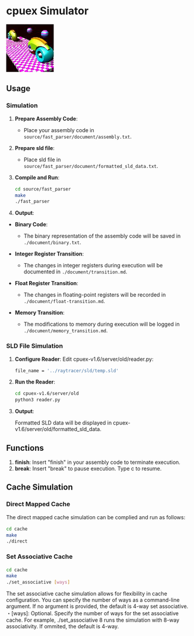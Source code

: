 # cpuex Simulator

![alt text](image.png)

## Usage

### Simulation

1. **Prepare Assembly Code**:
   - Place your assembly code in `source/fast_parser/document/assembly.txt`.

2. **Prepare sld file**:
   - Place sld file in `source/fast_parser/document/formatted_sld_data.txt`.

3. **Compile and Run**:
   ```bash
   cd source/fast_parser
   make
   ./fast_parser
   ```

4. **Output**:

- **Binary Code**:
  - The binary representation of the assembly code will be saved in `./document/binary.txt`.

- **Integer Register Transition**:
  - The changes in integer registers during execution will be documented in `./document/transition.md`.

- **Float Register Transition**:
  - The changes in floating-point registers will be recorded in `./document/float-transition.md`.

- **Memory Transition**:
  - The modifications to memory during execution will be logged in `./document/memory_transition.md`.

### SLD File Simulation

1. **Configure Reader**:
    Edit cpuex-v1.6/server/old/reader.py:
    ```bash
    file_name = '../raytracer/sld/temp.sld'
2. **Run the Reader**:
    ```bash
    cd cpuex-v1.6/server/old
    python3 reader.py
3. **Output**:

    Formatted SLD data will be displayed in cpuex-v1.6/server/old/formatted_sld_data.

## Functions

1. **finish**:
 Insert "finish" in your assembly code to terminate execution.
2. **break**:
 Insert "break" to pause execution. Type c to resume.

## Cache Simulation
  ### Direct Mapped Cache
  The direct mapped cache simulation can be complied and run as follows:
  ```bash
  cd cache
  make
  ./direct
  ```

  ### Set Associative Cache
  ```bash
  cd cache
  make
  ./set_associative [ways]
  ```
  The set associative cache simulation allows for flexibility in cache configuration. You can specify the number of ways as a command-line argument. If no argument is provided, the default is 4-way set associative.
  ・[ways]: Optional. Specify the number of ways for the set associative cache. For example, ./set_associative 8 runs the simulation with 8-way associativity. If ommited, the default is 4-way.
